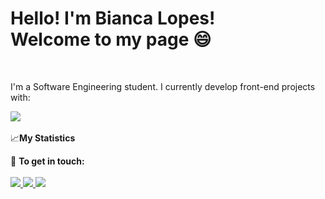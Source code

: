 <h1> Hello! I'm Bianca Lopes! </br>
Welcome to my page 😄 </h1>

</br>
<p>I'm a Software Engineering student. I currently develop front-end projects with:</p>

<img src="https://skillicons.dev/icons?i=js,html,css">

</br>
</br>
📈<b>My Statistics</b> 
 





💬 <b>To get in touch:</b>
</br>
</br>
<a href="mailto:lucenna.bianca@gmail.com">
<img src="https://img.shields.io/badge/Gmail-D14836?style=for-the-badge&logo=gmail&logoColor=white">
</a>
<a href="https://api.whatsapp.com/send/?phone=5519993440657&text&type=phone_number&app_absent=0">
<img src="https://img.shields.io/badge/WhatsApp-25D366?style=for-the-badge&logo=whatsapp&logoColor=white">
</a>
<a href="https://www.linkedin.com/in/bianncalopes/">
<img src="https://img.shields.io/badge/LinkedIn-0077B5?style=for-the-badge&logo=linkedin&logoColor=white">
</a>
